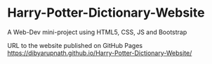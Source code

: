 # Harry-Potter-Dictionary-Website
A Web-Dev mini-project using HTML5, CSS, JS and Bootstrap

URL to the website published on GitHub Pages
https://dibyarupnath.github.io/Harry-Potter-Dictionary-Website/
